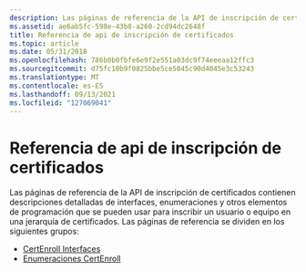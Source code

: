 ```yaml
---
description: Las páginas de referencia de la API de inscripción de certificados contienen descripciones detalladas de interfaces, enumeraciones y otros elementos de programación que se pueden usar para inscribir un usuario o equipo en una jerarquía de certificados.
ms.assetid: ae6ab5fc-598e-43b8-a260-2cd94dc2648f
title: Referencia de api de inscripción de certificados
ms.topic: article
ms.date: 05/31/2018
ms.openlocfilehash: 786b0b0fbfe6e9f2e551a03dc9f74eeeaa12ffc3
ms.sourcegitcommit: d75fc10b9f0825bbe5ce5045c90d4045e3c53243
ms.translationtype: MT
ms.contentlocale: es-ES
ms.lasthandoff: 09/13/2021
ms.locfileid: "127069041"
---
```

# <a name="certificate-enrollment-api-reference"></a>Referencia de api de inscripción de certificados

Las páginas de referencia de la API de inscripción de certificados contienen descripciones detalladas de interfaces, enumeraciones y otros elementos de programación que se pueden usar para inscribir un usuario o equipo en una jerarquía de certificados. Las páginas de referencia se dividen en los siguientes grupos:

-   [CertEnroll Interfaces](certenroll-interfaces.md)
-   [Enumeraciones CertEnroll](certenroll-enumerations.md)

 

 



